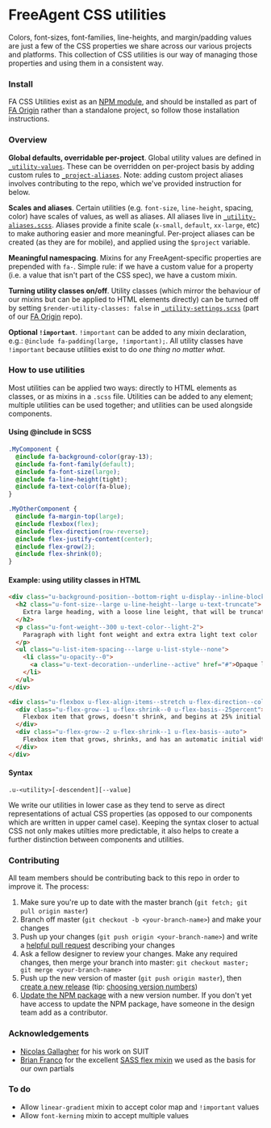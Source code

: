 # FreeAgent CSS utilities
Colors, font-sizes, font-families, line-heights, and margin/padding values are just a few of the CSS properties we share across our various projects and platforms. This collection of CSS utilities is our way of managing those properties and using them in a consistent way.

### Install

FA CSS Utilities exist as an [NPM module](https://www.npmjs.com/package/fa-css-utilities), and should be installed as part of [FA Origin](https://github.com/fac/fa-origin) rather than a standalone project, so follow those installation instructions.

### Overview

**Global defaults, overridable per-project**. Global utility values are defined in [`_utility-values`](https://github.com/fac/fa-css-utilities/blob/master/_utility-values.scss). These can be overridden on per-project basis by adding custom rules to [`_project-aliases`](https://github.com/fac/fa-css-utilities/blob/master/_project-aliases.scss). Note: adding custom project aliases involves contributing to the repo, which we've provided instruction for below.

**Scales and aliases**. Certain utilities (e.g. `font-size`, `line-height`, spacing, color) have scales of values, as well as aliases. All aliases live in [`_utility-aliases.scss`](https://github.com/fac/fa-css-utilities/blob/master/_utility-aliases.scss). Aliases provide a finite scale (`x-small`, `default`, `xx-large`, etc) to make authoring easier and more meaningful. Per-project aliases can be created (as they are for mobile), and applied using the `$project` variable. 

**Meaningful namespacing**. Mixins for any FreeAgent-specific properties are prepended with `fa-`. Simple rule: if we have a custom value for a property (i.e. a value that isn't part of the CSS spec), we have a custom mixin. 

**Turning utility classes on/off**. Utility classes (which mirror the behaviour of our mixins but can be applied to HTML elements directly) can be turned off by setting `$render-utility-classes: false` in [`_utility-settings.scss`](https://github.com/fac/fa-origin/blob/master/assets/scss/_utility-settings.scss) (part of our [FA Origin](https://github.com/fac/fa-origin) repo).

**Optional `!important`**. `!important` can be added to any mixin declaration, e.g.: `@include fa-padding(large, !important);`. All utility classes have `!important` because utilities exist to do _one thing no matter what_.

### How to use utilities

Most utilities can be applied two ways: directly to HTML elements as classes, or as mixins in a `.scss` file. Utilities can be added to any element; multiple utilities can be used together; and utilities can be used alongside components.
 
#### Using @include in SCSS
 
```scss
.MyComponent {
  @include fa-background-color(gray-13);
  @include fa-font-family(default);
  @include fa-font-size(large);
  @include fa-line-height(tight);
  @include fa-text-color(fa-blue);
}

.MyOtherComponent {
  @include fa-margin-top(large);
  @include flexbox(flex);
  @include flex-direction(row-reverse);
  @include flex-justify-content(center);
  @include flex-grow(2);
  @include flex-shrink(0);
}
```

#### Example: using utility classes in HTML
```html
<div class="u-background-position--bottom-right u-display--inline-block u-margin-bottom--default">
  <h2 class="u-font-size--large u-line-height--large u-text-truncate">
    Extra large heading, with a loose line leight, that will be truncated
  </h2>
  <p class="u-font-weight--300 u-text-color--light-2">
    Paragraph with light font weight and extra extra light text color
  </p>
  <ul class="u-list-item-spacing---large u-list-style--none">
    <li class="u-opacity--0">
      <a class="u-text-decoration--underline--active" href="#">Opaque list item containing an anchor that gets a text underline when :active</a>
    </li>
  </ul>
</div>
```

```html
<div class="u-flexbox u-flex-align-items--stretch u-flex-direction--column-reverse">
  <div class="u-flex-grow--1 u-flex-shrink--0 u-flex-basis--25percent">
    Flexbox item that grows, doesn't shrink, and begins at 25% initial width
  </div>
  <div class="u-flex-grow--2 u-flex-shrink--1 u-flex-basis--auto">
    Flexbox item that grows, shrinks, and has an automatic initial width
  </div>
</div>
```

#### Syntax
```
.u-<utility>[-descendent][--value]
```

We write our utilities in lower case as they tend to serve as direct representations of actual CSS properties (as opposed to our components which are written in upper camel case). Keeping the syntax closer to actual CSS not only makes utilties more predictable, it also helps to create a further distinction between components and utilities.

### Contributing
All team members should be contributing back to this repo in order to improve it. The process:

1. Make sure you're up to date with the master branch (`git fetch; git pull origin master`)
2. Branch off master (`git checkout -b <your-branch-name>`) and make your changes
3. Push up your changes (`git push origin <your-branch-name>`) and write a [helpful pull request](https://github.com/blog/1943-how-to-write-the-perfect-pull-request) describing your changes
4. Ask a fellow designer to review your changes. Make any required changes, then merge your branch into master: `git checkout master; git merge <your-branch-name>`
5. Push up the new version of master (`git push origin master`), then [create a new release](https://help.github.com/articles/creating-releases/) (tip: [choosing version numbers](http://semver.org/))
6. [Update the NPM package](https://docs.npmjs.com/getting-started/publishing-npm-packages) with a new version number. If you don't yet have access to update the NPM package, have someone in the design team add as a contributor.


### Acknowledgements
* [Nicolas Gallagher](https://github.com/necolas) for his work on SUIT
* [Brian Franco](https://github.com/mastastealth) for the excellent [SASS flex mixin](https://github.com/mastastealth/sass-flex-mixin) we used as the basis for our own partials

### To do
* Allow `linear-gradient` mixin to accept color map and `!important` values
* Allow `font-kerning` mixin to accept multiple values